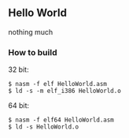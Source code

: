 ## Hello World
nothing much

### How to build

32 bit:

```shell
$ nasm -f elf HelloWorld.asm
$ ld -s -m elf_i386 HelloWorld.o
```
64 bit:

```shell
$ nasm -f elf64 HelloWorld.asm
$ ld -s HelloWorld.o
```
